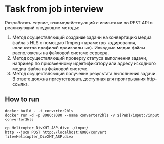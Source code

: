 # Task from job interview

Разработать сервис, взаимодействующий с клиентами по REST API  и реализующий следующие методы:

1. Метод осуществляющий создание задачи на конвертацию медиа файла в HLS c помощью ffmpeg (параметры кодирования, количество профилей произвольные). Исходные медиа файлы расположены на файловой системе сервера.
2. Метод осуществляющий проверку статуса выполнения задачи, например по присвоенному идентификатору или адресу исходного медиа-файла на файловой системе.
3. Метод осуществляющий получение результата выполнения задачи. В ответе должна присутствовать доступная для проигрывания http-ссылка.

## How to run
```shell
docker build . -t converter2hls
docker run -d -p 8080:8080 --name converter2hls -v ${PWD}/input:/input converter2hls

cp Helicopter_DivXHT_ASP.divx ./input/
http --json POST http://localhost:8080/convert file=Helicopter_DivXHT_ASP.divx
```